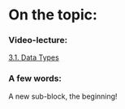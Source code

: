 # On the topic:

### Video-lecture:

[3.1. Data Types](https://go.skillbox.ru/profession/profession-fullstack-js/js/4f70e176-4e68-48b2-8e26-b61a78b64b4d/videolesson)

### A few words:

A new sub-block, the beginning!
